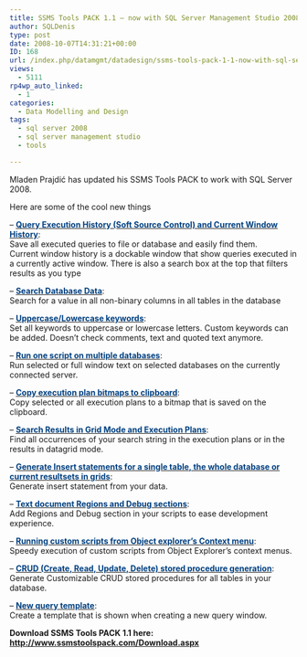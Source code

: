```yaml
---
title: SSMS Tools PACK 1.1 – now with SQL Server Management Studio 2008 support
author: SQLDenis
type: post
date: 2008-10-07T14:31:21+00:00
ID: 168
url: /index.php/datamgmt/datadesign/ssms-tools-pack-1-1-now-with-sql-server/
views:
  - 5111
rp4wp_auto_linked:
  - 1
categories:
  - Data Modelling and Design
tags:
  - sql server 2008
  - sql server management studio
  - tools

---
```

Mladen Prajdi&#263; has updated his SSMS Tools PACK to work with SQL Server 2008. 

Here are some of the cool new things

&#8211; [**<font color="#004080">Query Execution History (Soft Source Control) and Current Window History</font>**][1]:               
Save all executed queries to file or database and easily find them.               
Current window history is a dockable window that show queries executed in a currently active window. There is also a search box at the top that filters results as you type

&#8211; <a href="http://www.ssmstoolspack.com/Features.aspx#SDD" target="_blank"><strong><font color="#004080">Search Database Data</font></strong></a>:             
Search for a value in all non-binary columns in all tables in the database

&#8211; [**<font color="#004080">Uppercase/Lowercase keywords</font>**][2]:              
Set all keywords to uppercase or lowercase letters. Custom keywords can be added. Doesn&#8217;t check comments, text and quoted text anymore. 

&#8211; [**<font color="#004080">Run one script on multiple databases</font>**][3]:              
Run selected or full window text on selected databases on the currently connected server. 

&#8211; [**<font color="#004080">Copy execution plan bitmaps to clipboard</font>**][4]:              
Copy selected or all execution plans to a bitmap that is saved on the clipboard. 

&#8211; [**<font color="#004080">Search Results in Grid Mode and Execution Plans</font>**][5]:              
Find all occurrences of your search string in the execution plans or in the results in datagrid mode. 

&#8211; [**<font color="#004080">Generate Insert statements for a single table, the whole database or current resultsets in grids</font>**][6]:              
Generate insert statement from your data. 

&#8211; [**<font color="#004080">Text document Regions and Debug sections</font>**][7]:               
Add Regions and Debug section in your scripts to ease development experience. 

&#8211; [**<font color="#004080">Running custom scripts from Object explorer&#8217;s Context menu</font>**][8]:               
Speedy execution of custom scripts from Object Explorer&#8217;s context menus. 

&#8211; [**<font color="#004080">CRUD (Create, Read, Update, Delete) stored procedure generation</font>**][9]:               
Generate Customizable CRUD stored procedures for all tables in your database. 

&#8211; [**<font color="#004080">New query template</font>**][10]:               
Create a template that is shown when creating a new query window. 

**Download SSMS Tools PACK 1.1 here: http://www.ssmstoolspack.com/Download.aspx**

 [1]: http://www.ssmstoolspack.com/Features.aspx#SSC
 [2]: http://www.ssmstoolspack.com/Features.aspx#FKW
 [3]: http://www.ssmstoolspack.com/Features.aspx#RMS
 [4]: http://www.ssmstoolspack.com/Features.aspx#CEP
 [5]: http://www.ssmstoolspack.com/Features.aspx#SRE
 [6]: http://www.ssmstoolspack.com/Features.aspx#GIS
 [7]: http://www.ssmstoolspack.com/Features.aspx#RDS
 [8]: http://www.ssmstoolspack.com/Features.aspx#RCS
 [9]: http://www.ssmstoolspack.com/Features.aspx#CRUD
 [10]: http://www.ssmstoolspack.com/Features.aspx#NQT